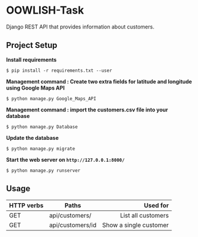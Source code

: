 # OOWLISH-Task
 Django REST API that provides information about customers.

## Project Setup


**Install requirements**

```console
$ pip install -r requirements.txt --user
```
**Management command : Create two extra fields for latitude and longitude using Google Maps API**

```console
$ python manage.py Google_Maps_API
```
**Management command : import the customers.csv file into your database**

```console
$ python manage.py Database
```


**Update the database**

```console
$ python manage.py migrate
```

**Start the web server on `http://127.0.0.1:8000/`**

```console
$ python manage.py runserver
```
## Usage

| HTTP verbs | Paths  | Used for |
| ---------- | ------ | --------:|
| GET | api/customers/|List all customers|
| GET | api/customers/id | Show a single customer |
